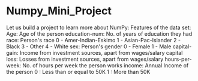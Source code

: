 # Numpy_Mini_Project
Let us build a project to learn more about NumPy:
Features of the data set:
Age: Age of the person
education-num: No. of years of education they had
race: Person's race 0 - Amer-Indian-Eskimo 
1 - Asian-Pac-Islander 
2 - Black 
3 - Other 
4 - White 
sex: Person's gender 0 - Female 
1 - Male 
capital-gain: Income from investment sources, apart from wages/salary
capital loss: Losses from investment sources, apart from wages/salary
hours-per-week: No. of hours per week the person works
income: Annual Income of the person 
0 : Less than or equal to 50K 
1 : More than 50K 